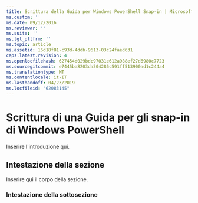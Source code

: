 ```yaml
---
title: Scrittura della Guida per Windows PowerShell Snap-in | Microsoft Docs
ms.custom: ''
ms.date: 09/12/2016
ms.reviewer: ''
ms.suite: ''
ms.tgt_pltfrm: ''
ms.topic: article
ms.assetid: 16d18f81-c93d-4ddb-9613-03c24faed631
caps.latest.revision: 4
ms.openlocfilehash: 627454d029bdc97031e612a988ef27d6980c7723
ms.sourcegitcommit: e7445ba8203da304286c591ff513900ad1c244a4
ms.translationtype: MT
ms.contentlocale: it-IT
ms.lasthandoff: 04/23/2019
ms.locfileid: "62083145"
---
```

# <a name="writing-help-for-windows-powershell-snap-ins"></a>Scrittura di una Guida per gli snap-in di Windows PowerShell

Inserire l'introduzione qui.

## <a name="section-heading"></a>Intestazione della sezione

 Inserire qui il corpo della sezione.

### <a name="subsection-heading"></a>Intestazione della sottosezione
